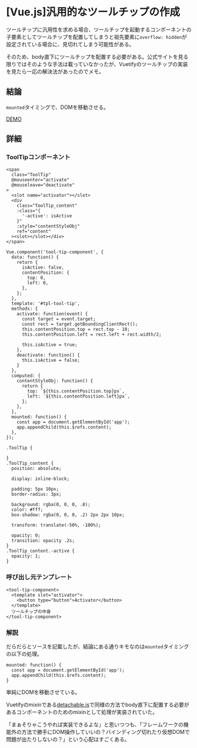 # [Vue.js]汎用的なツールチップの作成

ツールチップに汎用性を求める場合、ツールチップを起動するコンポーネントの子要素としてツールチップを配置してしまうと祖先要素に`overflow: hidden`が設定されている場合に、見切れてしまう可能性がある。

そのため、body直下にツールチップを配置する必要がある。公式サイトを見る限りではそのような手法は載っていなかったが、Vuetifyのツールチップの実装を見たら一応の解決法があったのでメモ。


## 結論

`mounted`タイミングで、DOMを移動させる。

[DEMO](./demo/index.html)


## 詳細

### ToolTipコンポーネント

```
<span
  class="ToolTip"
  @mouseenter="activate"
  @mouseleave="deactivate"
>
  <slot name="activator"></slot>
  <div
    class="ToolTip_content"
    :class="{
      '-active': isActive
    }"
    :style="contentStyleObj"
    ref="content"
  ><slot></slot></div>
</span>
```

```
Vue.component('tool-tip-component', {
  data: function() {
    return {
      isActive: false,
      contentPosition: {
        top: 0,
        left: 0,
      },
    };
  },
  template: '#tpl-tool-tip',
  methods: {
    activate: function(event) {
      const target = event.target;
      const rect = target.getBoundingClientRect();
      this.contentPosition.top = rect.top - 10;
      this.contentPosition.left = rect.left + rect.width/2;

      this.isActive = true;
    },
    deactivate: function() {
      this.isActive = false;
    }
  },
  computed: {
    contentStyleObj: function() {
      return {
        top: `${this.contentPosition.top}px`,
        left: `${this.contentPosition.left}px`,
      };
    },
  },
  mounted: function() {
    const app = document.getElementById('app');
    app.appendChild(this.$refs.content);
  },
});
```

```
.ToolTip {

}
.ToolTip_content {
  position: absolute;

  display: inline-block;

  padding: 5px 10px;
  border-radius: 3px;

  background: rgba(0, 0, 0, .8);
  color: #fff;
  box-shadow: rgba(0, 0, 0, .2) 2px 2px 10px;

  transform: translate(-50%, -100%);

  opacity: 0;
  transition: opacity .2s;
}
.ToolTip_content.-active {
  opacity: 1;
}
```

### 呼び出し元テンプレート

```
<tool-tip-component>
  <template slot="activator">
    <button type="button">Activator</button>
  </template>
  ツールチップの中身
</tool-tip-component>
```


### 解説

だらだらとソースを記載したが、結論にある通りキモなのは`mounted`タイミングの以下の処理。

```
mounted: function() {
  const app = document.getElementById('app');
  app.appendChild(this.$refs.content);
}
```

単純にDOMを移動させている。

Vuetifyのmixinである[detachable.js](https://github.com/vuetifyjs/vuetify/blob/dev/src/mixins/detachable.js)で同様の方法でbody直下に配置する必要があるコンポーネントのためのmixinとして処理が実装されていた。

「まぁそりゃこうやれば実装できるよな」と思いつつも、「フレームワークの機能外の方法で勝手にDOM操作していいの？バインディング切れたり仮想DOMで問題が出たりしないの？」という心配はすごくある。
